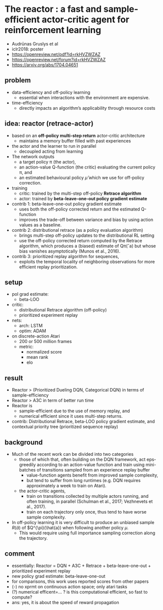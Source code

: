 # The reactor : a fast and sample-efficient actor-critic agent for reinforcement learning
* Audrūnas Gruslys et al
* iclr2018: poster
* https://openreview.net/pdf?id=rkHVZWZAZ
* https://openreview.net/forum?id=rkHVZWZAZ
* https://arxiv.org/abs/1704.04651

## problem
* data-efficiency and off-policy learning
  * essential when interactions with the environment are expensive.
* time-efficiency
  * directly impacts an algorithm’s applicability through resource costs

## idea: reactor (retrace-actor)
* based on an **off-policy multi-step return** actor-critic architecture
  * maintains a memory buffer filled with past experiences
* the actor and the learner to run in parallel
  * decoupled acting from learning
* The network outputs
  * a target policy π (the actor),
  * an action-value Q-function (the critic) evaluating the current policy π, and
  * an estimated behavioural policy $\hat{\mu}$ which we use for off-policy correction.
* training
  * critic: trained by the multi-step off-policy **Retrace algorithm**
  * actor: trained by **beta-leave-one-out policy gradient estimate**
* contrib 1: beta-leave-one-out policy gradient estimate
  * uses both the off-policy corrected return and the estimated Q-function
  * improves the trade-off between variance and bias by using action values as a baseline.
* contrib 2: distributional retrace (as a policy evaluation algorithm)
  * brings multi-step off-policy updates to the distributional RL setting
  * use the off-policy corrected return computed by the Retrace algorithm, which 
    produces a (biased) estimate of Qπ(ˆa) but whose bias vanishes asymptotically (Munos et al., 2016).
* contrib 3: prioritized replay algorithm for sequences,
  * exploits the temporal locality of neighboring observations for
    more efficient replay prioritization.

## setup
* pol grad estimate: 
  * beta-LOO
* critic: 
  * distributional Retrace algorithm (off-policy)
  * prioritized experiment replay
* nets:
  * arch: LSTM
  * optim: ADAM
* on discrete-action Atari
  * 200 or 500 million frames
  * metric:
    * normalized score
    * mean rank
    * elo

## result
* Reactor > (Prioritized Dueling DQN, Categorical DQN) in terms of sample-efficiency
* Reactor > A3C in term of better run time
* Reactor is
  * sample-efficient due to the use of memory replay, and
  * numerical efficient since it uses multi-step returns.
* contrib:
  Distributional Retrace,
  beta-LOO policy gradient estimate, and
  contextual priority tree (prioritized sequence replay)

## background
* Much of the recent work can be divided into two categories
  * those of which that, often building on the DQN framework,
    act eps-greedily according to an action-value function and
    train using mini-batches of transitions sampled from an experience replay buffer
    * value-function agents benefit from improved sample complexity,
    * but tend to suffer from long runtimes
      (e.g. DQN requires approximately a week to train on Atari).
  * the actor-critic agents,
    * train on transitions collected by multiple actors running, and
      often training, in parallel (Schulman et al., 2017; Vezhnevets et al., 2017).
    * train on each trajectory only once,
      thus tend to have worse sample complexity.
* In off-policy learning it is very difficult to produce an unbiased sample $R(\hat{a})$ of $Q^{\pi}(\hat{a}) 
  when following another policy $\mu$. 
  * This would require using full importance sampling correction along the trajectory.

## comment
* essentially: Reactor = DQN + A3C + Retrace + beta-leave-one-out + prioritized experiment replay
* new policy grad estimate: beta-leave-one-out
* for comparisons, this work uses reported scores from other papers
* (-) no xprmt on continuous action space; only atari tasks
* (?) numerical efficent=... ? is this computational efficient, so fast to compute?
 * ans: yes, it is about the speed of reward propagation

